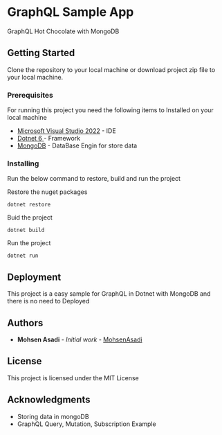 # GraphQL Sample App

GraphQL Hot Chocolate with MongoDB

## Getting Started

Clone the repository to your local machine or download project zip file to your local machine.

### Prerequisites

For running this project you need the following items to Installed on your local machine


* [Microsoft Visual Studio 2022](https://visualstudio.microsoft.com/vs/) - IDE
* [Dotnet 6 ](https://maven.apache.org/) - Framework
* [MongoDB](https://www.mongodb.com/try/download/community) - DataBase Engin for store data

### Installing

Run the below command to restore, build and run the project

Restore the nuget packages
```
dotnet restore
```

Buid the project

```
dotnet build
```

Run the project 

```
dotnet run
```

## Deployment

This project is a easy sample for GraphQL in Dotnet with MongoDB and there is no need to Deployed

## Authors

* **Mohsen Asadi** - *Initial work* - [MohsenAsadi](https://github.com/mohsenasadi501)


## License

This project is licensed under the MIT License

## Acknowledgments

* Storing data in mongoDB
* GraphQL Query, Mutation, Subscription Example

